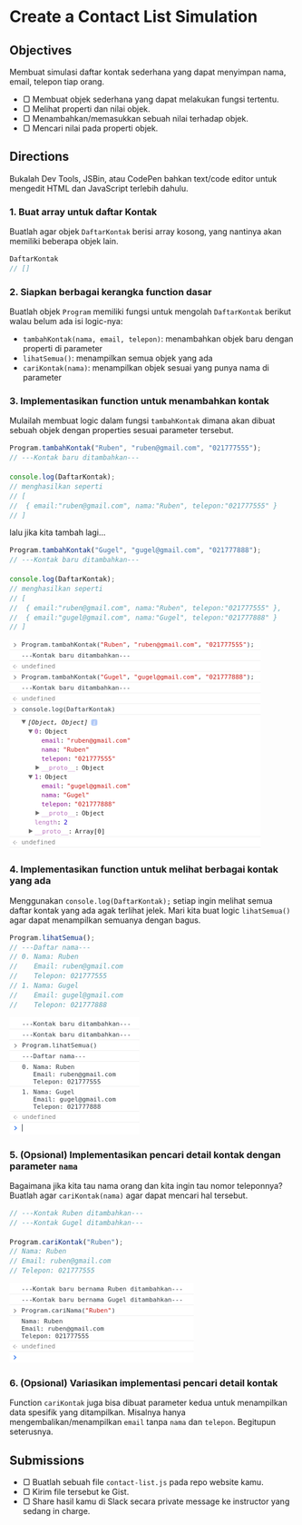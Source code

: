 # Create a Contact List Simulation

## Objectives

Membuat simulasi daftar kontak sederhana yang dapat menyimpan nama, email, telepon tiap orang.

- ▢ Membuat objek sederhana yang dapat melakukan fungsi tertentu.
- ▢ Melihat properti dan nilai objek.
- ▢ Menambahkan/memasukkan sebuah nilai terhadap objek.
- ▢ Mencari nilai pada properti objek.

## Directions

Bukalah Dev Tools, JSBin, atau CodePen bahkan text/code editor untuk mengedit HTML dan JavaScript terlebih dahulu.

### 1. Buat array untuk daftar Kontak

Buatlah agar objek `DaftarKontak` berisi array kosong, yang nantinya akan memiliki beberapa objek lain.

```javascript
DaftarKontak
// []
```

### 2. Siapkan berbagai kerangka function dasar

Buatlah objek `Program` memiliki fungsi untuk mengolah `DaftarKontak` berikut walau belum ada isi logic-nya:

- `tambahKontak(nama, email, telepon)`: menambahkan objek baru dengan properti di parameter
- `lihatSemua()`: menampilkan semua objek yang ada
- `cariKontak(nama)`: menampilkan objek sesuai yang punya nama di parameter

### 3. Implementasikan function untuk menambahkan kontak

Mulailah membuat logic dalam fungsi `tambahKontak` dimana akan dibuat sebuah objek dengan properties sesuai parameter tersebut.

```javascript
Program.tambahKontak("Ruben", "ruben@gmail.com", "021777555");
// ---Kontak baru ditambahkan---

console.log(DaftarKontak);
// menghasilkan seperti
// [
//  { email:"ruben@gmail.com", nama:"Ruben", telepon:"021777555" }
// ]
```

lalu jika kita tambah lagi...

```javascript
Program.tambahKontak("Gugel", "gugel@gmail.com", "021777888");
// ---Kontak baru ditambahkan---

console.log(DaftarKontak);
// menghasilkan seperti
// [
//  { email:"ruben@gmail.com", nama:"Ruben", telepon:"021777555" },
//  { email:"gugel@gmail.com", nama:"Gugel", telepon:"021777888" }
// ]
```

![tambah kontak](assets/contact-tambahkontak.png)

### 4. Implementasikan function untuk melihat berbagai kontak yang ada

Menggunakan `console.log(DaftarKontak);` setiap ingin melihat semua daftar kontak yang ada agak terlihat jelek. Mari kita buat logic `lihatSemua()` agar dapat menampilkan semuanya dengan bagus.

```javascript
Program.lihatSemua();
// ---Daftar nama---
// 0. Nama: Ruben
//    Email: ruben@gmail.com
//    Telepon: 021777555
// 1. Nama: Gugel
//    Email: gugel@gmail.com
//    Telepon: 021777888
```

![lihat semua](assets/contact-lihatsemua.png)

### 5. (Opsional) Implementasikan pencari detail kontak dengan parameter `nama`

Bagaimana jika kita tau nama orang dan kita ingin tau nomor teleponnya? Buatlah agar `cariKontak(nama)` agar dapat mencari hal tersebut.

```javascript
// ---Kontak Ruben ditambahkan---
// ---Kontak Gugel ditambahkan---

Program.cariKontak("Ruben");
// Nama: Ruben
// Email: ruben@gmail.com
// Telepon: 021777555
```

![cari nama](assets/contact-carikontak.png)

### 6. (Opsional) Variasikan implementasi pencari detail kontak

Function `cariKontak` juga bisa dibuat parameter kedua untuk menampilkan data spesifik yang ditampilkan. Misalnya hanya mengembalikan/menampilkan `email` tanpa `nama` dan `telepon`. Begitupun seterusnya.

## Submissions

- ▢ Buatlah sebuah file `contact-list.js` pada repo website kamu.
- ▢ Kirim file tersebut ke Gist.
- ▢ Share hasil kamu di Slack secara private message ke instructor yang sedang in charge.

